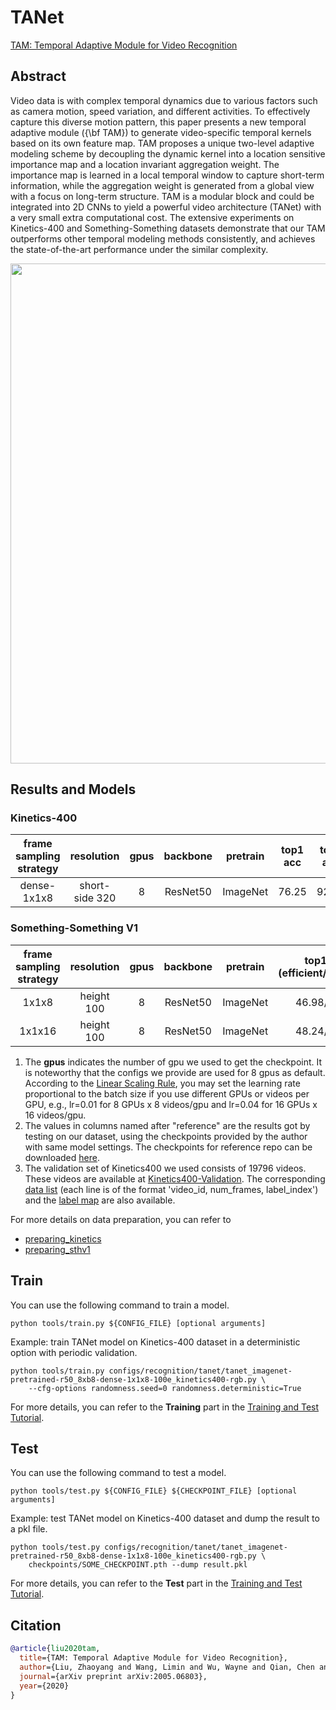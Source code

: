 # TANet

[TAM: Temporal Adaptive Module for Video Recognition](https://openaccess.thecvf.com/content/ICCV2021/html/Liu_TAM_Temporal_Adaptive_Module_for_Video_Recognition_ICCV_2021_paper.html)

<!-- [ALGORITHM] -->

## Abstract

<!-- [ABSTRACT] -->

Video data is with complex temporal dynamics due to various factors such as camera motion, speed variation, and different activities. To effectively capture this diverse motion pattern, this paper presents a new temporal adaptive module ({\\bf TAM}) to generate video-specific temporal kernels based on its own feature map. TAM proposes a unique two-level adaptive modeling scheme by decoupling the dynamic kernel into a location sensitive importance map and a location invariant aggregation weight. The importance map is learned in a local temporal window to capture short-term information, while the aggregation weight is generated from a global view with a focus on long-term structure. TAM is a modular block and could be integrated into 2D CNNs to yield a powerful video architecture (TANet) with a very small extra computational cost. The extensive experiments on Kinetics-400 and Something-Something datasets demonstrate that our TAM outperforms other temporal modeling methods consistently, and achieves the state-of-the-art performance under the similar complexity.

<!-- [IMAGE] -->

<div align=center>
<img src="https://user-images.githubusercontent.com/34324155/143018253-c3e1ba5b-ac35-4c55-be28-0134b76888e8.png" width="800"/>
</div>

## Results and Models

### Kinetics-400

| frame sampling strategy |   resolution   | gpus | backbone | pretrain | top1 acc | top5 acc |   reference top1 acc    |   reference top5 acc    | testing protocol  | inference time(video/s) | gpu_mem(M) |    config    |    ckpt    |    log    |
| :---------------------: | :------------: | :--: | :------: | :------: | :------: | :------: | :---------------------: | :---------------------: | :---------------: | :---------------------: | :--------: | :----------: | :--------: | :-------: |
|       dense-1x1x8       | short-side 320 |  8   | ResNet50 | ImageNet |  76.25   |  92.41   | [76.22](https://github.com/liu-zhy/temporal-adaptive-module/blob/master/scripts/test_tam_kinetics_rgb_8f.sh) | [92.53](https://github.com/liu-zhy/temporal-adaptive-module/blob/master/scripts/test_tam_kinetics_rgb_8f.sh) | 80 clips x 3 crop |            x            |    7627    | [config](/configs/recognition/tanet/tanet_imagenet-pretrained-r50_8xb8-dense-1x1x8-100e_kinetics400-rgb.py) | [ckpt](https://download.openmmlab.com/mmaction/v1.0/recognition/tanet/tanet_imagenet-pretrained-r50_8xb8-dense-1x1x8-100e_kinetics400-rgb/tanet_imagenet-pretrained-r50_8xb8-dense-1x1x8-100e_kinetics400-rgb_20220919-a34346bc.pth) | [log](https://download.openmmlab.com/mmaction/v1.0/recognition/tanet/tanet_imagenet-pretrained-r50_8xb8-dense-1x1x8-100e_kinetics400-rgb/tanet_imagenet-pretrained-r50_8xb8-dense-1x1x8-100e_kinetics400-rgb.logg) |

### Something-Something V1

| frame sampling strategy | resolution | gpus | backbone | pretrain | top1 acc (efficient/accurate) | top5 acc (efficient/accurate) | testing protocol | inference time(video/s) | gpu_mem(M) |     config      |     ckpt      |     log      |
| :---------------------: | :--------: | :--: | :------: | :------: | :---------------------------: | :---------------------------: | :--------------: | :---------------------: | :--------: | :-------------: | :-----------: | :----------: |
|          1x1x8          | height 100 |  8   | ResNet50 | ImageNet |          46.98/49.71          |          75.75/77.43          | 8 clips x 3 crop |            x            |    7116    | [config](/configs/recognition/tanet/tanet_imagenet-pretrained-r50_8xb8-1x1x8-50e_sthv1-rgb.py) | [ckpt](https://download.openmmlab.com/mmaction/v1.0/recognition/tanet/tanet_imagenet-pretrained-r50_8xb8-1x1x8-50e_sthv1-rgb/tanet_imagenet-pretrained-r50_8xb8-1x1x8-50e_sthv1-rgb_20220906-de50e4ef.pth) | [log](https://download.openmmlab.com/mmaction/v1.0/recognition/tanet/tanet_imagenet-pretrained-r50_8xb8-1x1x8-50e_sthv1-rgb/tanet_imagenet-pretrained-r50_8xb8-1x1x8-50e_sthv1-rgb.log) |
|         1x1x16          | height 100 |  8   | ResNet50 | ImageNet |          48.24/50.95          |          78.16/79.28          | 8 clips x 3 crop |            x            |   10464    | [config](/configs/recognition/tanet/tanet_imagenet-pretrained-r50_8xb6-1x1x16-50e_sthv1-rgb.py) | [ckpt](https://download.openmmlab.com/mmaction/v1.0/recognition/tanet/tanet_imagenet-pretrained-r50_8xb6-1x1x16-50e_sthv1-rgb/tanet_imagenet-pretrained-r50_8xb6-1x1x16-50e_sthv1-rgb_20220919-cc37e9b8.pth) | [log](https://download.openmmlab.com/mmaction/v1.0/recognition/tanet/tanet_imagenet-pretrained-r50_8xb6-1x1x16-50e_sthv1-rgb/tanet_imagenet-pretrained-r50_8xb6-1x1x16-50e_sthv1-rgb.log) |

1. The **gpus** indicates the number of gpu we used to get the checkpoint. It is noteworthy that the configs we provide are used for 8 gpus as default.
   According to the [Linear Scaling Rule](https://arxiv.org/abs/1706.02677), you may set the learning rate proportional to the batch size if you use different GPUs or videos per GPU,
   e.g., lr=0.01 for 8 GPUs x 8 videos/gpu and lr=0.04 for 16 GPUs x 16 videos/gpu.
2. The values in columns named after "reference" are the results got by testing on our dataset, using the checkpoints provided by the author with same model settings. The checkpoints for reference repo can be downloaded [here](https://drive.google.com/drive/folders/1sFfmP3yrfc7IzRshEELOby7-aEoymIFL?usp=sharing).
3. The validation set of Kinetics400 we used consists of 19796 videos. These videos are available at [Kinetics400-Validation](https://mycuhk-my.sharepoint.com/:u:/g/personal/1155136485_link_cuhk_edu_hk/EbXw2WX94J1Hunyt3MWNDJUBz-nHvQYhO9pvKqm6g39PMA?e=a9QldB). The corresponding [data list](https://download.openmmlab.com/mmaction/v1.0/dataset/k400_val/kinetics_val_list.txt) (each line is of the format 'video_id, num_frames, label_index') and the [label map](https://download.openmmlab.com/mmaction/v1.0/dataset/k400_val/kinetics_class2ind.txt) are also available.

For more details on data preparation, you can refer to

- [preparing_kinetics](/tools/data/kinetics/README.md)
- [preparing_sthv1](/tools/data/sthv1/README.md)

## Train

You can use the following command to train a model.

```shell
python tools/train.py ${CONFIG_FILE} [optional arguments]
```

Example: train TANet model on Kinetics-400 dataset in a deterministic option with periodic validation.

```shell
python tools/train.py configs/recognition/tanet/tanet_imagenet-pretrained-r50_8xb8-dense-1x1x8-100e_kinetics400-rgb.py \
    --cfg-options randomness.seed=0 randomness.deterministic=True
```

For more details, you can refer to the **Training** part in the [Training and Test Tutorial](/docs/en/user_guides/4_train_test.md).

## Test

You can use the following command to test a model.

```shell
python tools/test.py ${CONFIG_FILE} ${CHECKPOINT_FILE} [optional arguments]
```

Example: test TANet model on Kinetics-400 dataset and dump the result to a pkl file.

```shell
python tools/test.py configs/recognition/tanet/tanet_imagenet-pretrained-r50_8xb8-dense-1x1x8-100e_kinetics400-rgb.py \
    checkpoints/SOME_CHECKPOINT.pth --dump result.pkl
```

For more details, you can refer to the **Test** part in the [Training and Test Tutorial](/docs/en/user_guides/4_train_test.md).

## Citation

```BibTeX
@article{liu2020tam,
  title={TAM: Temporal Adaptive Module for Video Recognition},
  author={Liu, Zhaoyang and Wang, Limin and Wu, Wayne and Qian, Chen and Lu, Tong},
  journal={arXiv preprint arXiv:2005.06803},
  year={2020}
}
```
